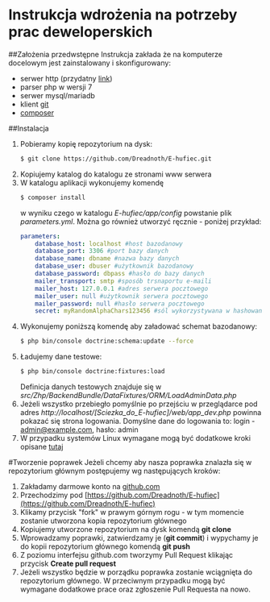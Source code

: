 Instrukcja wdrożenia na potrzeby prac deweloperskich
==========

##Założenia przedwstępne
Instrukcja zakłada że na komputerze docelowym jest zainstalowany i skonfigurowany:
 * serwer http (przydatny [link](http://symfony.com/doc/current/setup/web_server_configuration.html))
 * parser php w wersji 7
 * serwer mysql/mariadb
 * klient [git](https://git-scm.com/)
 * [composer](https://getcomposer.org/)

##Instalacja
1. Pobieramy kopię repozytorium na dysk:
    ```bash
    $ git clone https://github.com/Dreadnoth/E-hufiec.git
    ```
2. Kopiujemy katalog do katalogu ze stronami www serwera
3. W katalogu aplikacji wykonujemy komendę
    ```bash
    $ composer install
    ```
    w wyniku czego w katalogu *E-hufiec/app/config* powstanie plik *parameters.yml*. Można go również utworzyć ręcznie - poniżej przykład:
    ```yml
    parameters:
        database_host: localhost #host bazodanowy
        database_port: 3306 #port bazy danych
        database_name: dbname #nazwa bazy danych
        database_user: dbuser #użytkownik bazodanowy
        database_password: dbpass #hasło do bazy danych
        mailer_transport: smtp #sposób trsnaportu e-maili
        mailer_host: 127.0.0.1 #adres serwera pocztowego
        mailer_user: null #użytkownik serwera pocztowego
        mailer_password: null #hasło serwera pocztowego
        secret: myRandomAlphaChars123456 #sól wykorzystywana w hashowaniu haseł
    ```
4. Wykonujemy poniższą komendę aby załadować schemat bazodanowy:
    ```bash
    $ php bin/console doctrine:schema:update --force
    ```
5. Ładujemy dane testowe:
    ```bash
    $ php bin/console doctrine:fixtures:load
    ```
    Definicja danych testowych znajduje się w *src/Zhp/BackendBundle/DataFixtures/ORM/LoadAdminData.php*
6. Jeżeli wszystko przebiegło pomyślnie po przejściu w przeglądarce pod adres *http://localhost/[Sciezka_do_E-hufiec]/web/app_dev.php* powinna pokazać się strona logowania. Domyślne dane do logowania to: login - admin@example.com, hasło: admin
7. W przypadku systemów Linux wymagane mogą być dodatkowe kroki opisane [tutaj](https://symfony.com/doc/current/setup/file_permissions.html)

#Tworzenie poprawek
Jeżeli chcemy aby nasza poprawka znalazła się w repozytorium głównym postępujemy wg następujących kroków:
1. Zakładamy darmowe konto na [github.com](https://github.com/)
2. Przechodzimy pod [https://github.com/Dreadnoth/E-hufiec](https://github.com/Dreadnoth/E-hufiec)
3. Klikamy przycisk "fork" w prawym górnym rogu - w tym momencie zostanie utworzona kopia repozytorium głównego
4. Kopiujemy utworzone repozytorium na dysk komendą **git clone**
5. Wprowadzamy poprawki, zatwierdzamy je (**git commit**) i wypychamy je do kopii repozytorium głównego komendą **git push**
6. Z poziomu interfejsu github.com tworzymy Pull Request klikając przycisk **Create pull request**
7. Jeżeli wszystko będzie w porządku poprawka zostanie wciągnięta do repozytorium głównego. W przeciwnym przypadku mogą być wymagane dodatkowe prace oraz zgłoszenie Pull Requesta na nowo.